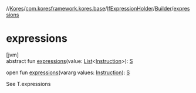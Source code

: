 //[Kores](../../../../index.md)/[com.koresframework.kores.base](../../index.md)/[IfExpressionHolder](../index.md)/[Builder](index.md)/[expressions](expressions.md)

# expressions

[jvm]\
abstract fun [expressions](expressions.md)(value: [List](https://kotlinlang.org/api/latest/jvm/stdlib/kotlin.collections/-list/index.html)<[Instruction](../../../com.koresframework.kores/-instruction/index.md)>): [S](index.md)

open fun [expressions](expressions.md)(vararg values: [Instruction](../../../com.koresframework.kores/-instruction/index.md)): [S](index.md)

See T.expressions
